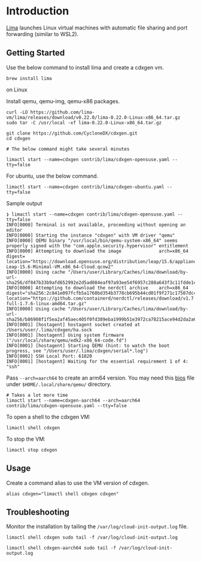 # Introduction

[Lima](https://lima-vm.io/) launches Linux virtual machines with automatic file sharing and port forwarding (similar to WSL2).

## Getting Started

Use the below command to install lima and create a cdxgen vm.

```shell
brew install lima
```

on Linux

Install qemu, qemu-img, qemu-x86 packages.

```shell
curl -LO https://github.com/lima-vm/lima/releases/download/v0.22.0/lima-0.22.0-Linux-x86_64.tar.gz
sudo tar -C /usr/local -xf lima-0.22.0-Linux-x86_64.tar.gz
```

```shell
git clone https://github.com/CycloneDX/cdxgen.git
cd cdxgen

# The below command might take several minutes

limactl start --name=cdxgen contrib/lima/cdxgen-opensuse.yaml --tty=false
```

For ubuntu, use the below command.

```
limactl start --name=cdxgen contrib/lima/cdxgen-ubuntu.yaml --tty=false
```

Sample output

```shell
❯ limactl start --name=cdxgen contrib/lima/cdxgen-opensuse.yaml --tty=false
INFO[0000] Terminal is not available, proceeding without opening an editor
INFO[0000] Starting the instance "cdxgen" with VM driver "qemu"
INFO[0000] QEMU binary "/usr/local/bin/qemu-system-x86_64" seems properly signed with the "com.apple.security.hypervisor" entitlement
INFO[0000] Attempting to download the image              arch=x86_64 digest= location="https://download.opensuse.org/distribution/leap/15.6/appliances/openSUSE-Leap-15.6-Minimal-VM.x86_64-Cloud.qcow2"
INFO[0000] Using cache "/Users/user/Library/Caches/lima/download/by-url-sha256/df847b33b9afd652992e2d5ad084eaf97a93ee54f6957c288a643f3c11fdde1c/data"
INFO[0000] Attempting to download the nerdctl archive    arch=x86_64 digest="sha256:2c841e097fcfb5a1760bd354b3778cb695b44cd01f9f271c17507dc4a0b25606" location="https://github.com/containerd/nerdctl/releases/download/v1.7.6/nerdctl-full-1.7.6-linux-amd64.tar.gz"
INFO[0000] Using cache "/Users/user/Library/Caches/lima/download/by-url-sha256/b86908f1f5ea2af45aec405f0fd389eba1999b51e3972ca78215ace94d2da2a6/data"
INFO[0001] [hostagent] hostagent socket created at /Users/user/.lima/cdxgen/ha.sock
INFO[0001] [hostagent] Using system firmware ("/usr/local/share/qemu/edk2-x86_64-code.fd")
INFO[0001] [hostagent] Starting QEMU (hint: to watch the boot progress, see "/Users/user/.lima/cdxgen/serial*.log")
INFO[0002] SSH Local Port: 61020
INFO[0001] [hostagent] Waiting for the essential requirement 1 of 4: "ssh"
```

Pass `--arch=aarch64` to create an arm64 version. You may need this [bios](https://gitlab.com/kraxel/qemu/-/blob/master/pc-bios/edk2-aarch64-code.fd.bz2?ref_type=heads) file under `$HOME/.local/share/qemu/` directory.

```shell
# Takes a lot more time
limactl start --name=cdxgen-aarch64 --arch=aarch64 contrib/lima/cdxgen-opensuse.yaml --tty=false
```

To open a shell to the cdxgen VM:

```shell
limactl shell cdxgen
```

To stop the VM:

```shell
limactl stop cdxgen
```

## Usage

Create a command alias to use the VM version of cdxgen.

```shell
alias cdxgen="limactl shell cdxgen cdxgen"
```

## Troubleshooting

Monitor the installation by tailing the `/var/log/cloud-init-output.log` file.

```shell
limactl shell cdxgen sudo tail -f /var/log/cloud-init-output.log
```

```shell
limactl shell cdxgen-aarch64 sudo tail -f /var/log/cloud-init-output.log
```
